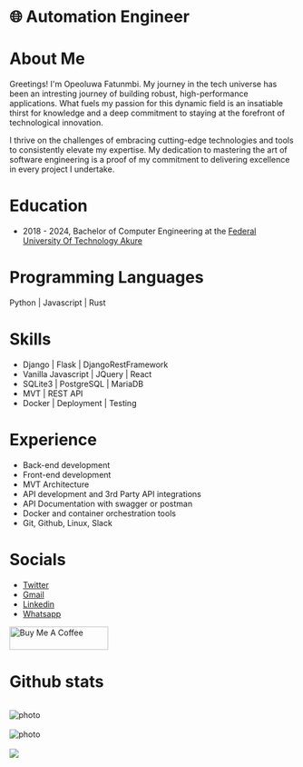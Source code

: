 # 🌐 Automation Engineer

# About Me
Greetings! I'm Opeoluwa Fatunmbi. My journey in the tech universe has been an intresting journey of building robust, high-performance applications. What fuels my passion for this dynamic field is an insatiable thirst for knowledge and a deep commitment to staying at the forefront of technological innovation.

I thrive on the challenges of embracing cutting-edge technologies and tools to consistently elevate my expertise. My dedication to mastering the art of software engineering is a proof of my commitment to delivering excellence in every project I undertake.

# Education
- 2018 - 2024, Bachelor of Computer Engineering at the [Federal University Of Technology Akure](https://www.futa.edu.ng/)

# Programming Languages
Python | Javascript | Rust

# Skills
  - Django | Flask | DjangoRestFramework
  - Vanilla Javascript | JQuery | React 
  - SQLite3 | PostgreSQL | MariaDB
  - MVT | REST API 
  - Docker | Deployment | Testing


# Experience
- Back-end development
- Front-end development
- MVT Architecture
- API development and 3rd Party API integrations
- API Documentation with swagger or postman
- Docker and container orchestration tools
- Git, Github, Linux, Slack

# Socials
- [Twitter](https://twitter.com/opeoluwaaaa)
- [Gmail](mailto:opeoluwafatunmbi@gmail.com)
- [Linkedin](https://www.linkedin.com/in/ofatunmbi/)
- [Whatsapp](https://wa.me/2348155260863)

<a href="https://www.buymeacoffee.com/opeoluwaf" target="_blank"><img src="https://cdn.buymeacoffee.com/buttons/default-orange.png" alt="Buy Me A Coffee" height="41" width="174"></a>

# Github stats
<p align="left"> <img src="https://komarev.com/ghpvc/?username=Opeoluwa-Fatunmbi&label=Profile%20views&color=0e75b6&style=flat" alt="" /> </p>

<img style="display: block; margin: auto; align:center;" alt="photo" src="https://github-readme-stats.vercel.app/api?username=Opeoluwa-Fatunmbi&count_private=true&show_icons=true&theme=github_dark&border_radius=30&border_color=39D353&icon_color=39D353&title_color=fff" />
<br>
<img style="display: block; margin: auto; align:center;" alt="photo" src="https://github-readme-streak-stats.herokuapp.com/?user=Opeoluwa-Fatunmbi&theme=github-dark" />
<br>
  <img  src="https://github-readme-stats.vercel.app/api/top-langs/?username=Opeoluwa-Fatunmbi&layout=compact&langs_count=8&hide=html&theme=github_dark&border_radius=30&border_color=39D353&title_color=fff" />

